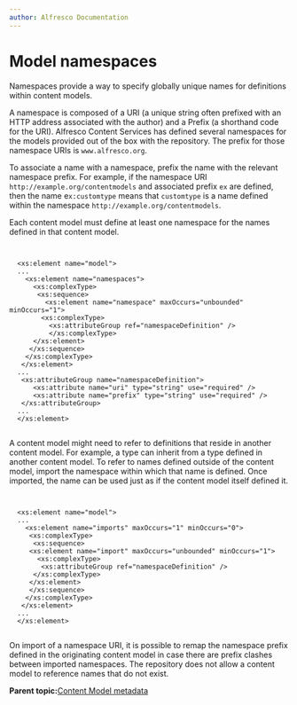 ```yaml
---
author: Alfresco Documentation
---
```


# Model namespaces

Namespaces provide a way to specify globally unique names for definitions within content models.

A namespace is composed of a URI \(a unique string often prefixed with an HTTP address associated with the author\) and a Prefix \(a shorthand code for the URI\). Alfresco Content Services has defined several namespaces for the models provided out of the box with the repository. The prefix for those namespace URIs is `www.alfresco.org`.

To associate a name with a namespace, prefix the name with the relevant namespace prefix. For example, if the namespace URI `http://example.org/contentmodels` and associated prefix `ex` are defined, then the name e`x:customtype` means that `customtype` is a name defined within the namespace `http://example.org/contentmodels`.

Each content model must define at least one namespace for the names defined in that content model.

```

        
  <xs:element name="model">
  ...
    <xs:element name="namespaces">
      <xs:complexType>
       <xs:sequence>
         <xs:element name="namespace" maxOccurs="unbounded" minOccurs="1">
        <xs:complexType>
          <xs:attributeGroup ref="namespaceDefinition" />
          </xs:complexType>
      </xs:element>
     </xs:sequence>
    </xs:complexType>
   </xs:element>
  ...
   <xs:attributeGroup name="namespaceDefinition">
      <xs:attribute name="uri" type="string" use="required" />
      <xs:attribute name="prefix" type="string" use="required" />
   </xs:attributeGroup>
  ...
  </xs:element>


```

A content model might need to refer to definitions that reside in another content model. For example, a type can inherit from a type defined in another content model. To refer to names defined outside of the content model, import the namespace within which that name is defined. Once imported, the name can be used just as if the content model itself defined it.

```

        
  <xs:element name="model">
  ...
    <xs:element name="imports" maxOccurs="1" minOccurs="0">
     <xs:complexType>
      <xs:sequence>
     <xs:element name="import" maxOccurs="unbounded" minOccurs="1">
       <xs:complexType>
        <xs:attributeGroup ref="namespaceDefinition" />
      </xs:complexType>
     </xs:element>
     </xs:sequence>
    </xs:complexType>
   </xs:element>
  ...
  </xs:element>


```

On import of a namespace URI, it is possible to remap the namespace prefix defined in the originating content model in case there are prefix clashes between imported namespaces. The repository does not allow a content model to reference names that do not exist.

**Parent topic:**[Content Model metadata](../concepts/metadata-model-define.md)


